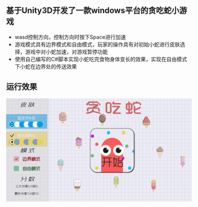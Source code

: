 ## 基于Unity3D开发了一款windows平台的贪吃蛇小游戏
- wasd控制方向，控制方向时按下Space进行加速
- 游戏模式具有边界模式和自由模式，玩家的操作具有对初始小蛇进行皮肤选择，游戏中对小蛇加速，对游戏暂停功能
- 使用自己编写的C#脚本实现小蛇吃完食物身体变长的效果，实现在自由模式下小蛇在边界处的传送效果
## 运行效果
<img src="snake.gif">